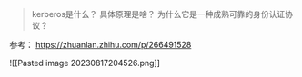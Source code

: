 
>kerberos是什么？
>具体原理是啥？
>为什么它是一种成熟可靠的身份认证协议？

参考： https://zhuanlan.zhihu.com/p/266491528

![[Pasted image 20230817204526.png]]

